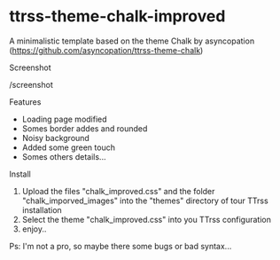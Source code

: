 ttrss-theme-chalk-improved 
==========================

A minimalistic template based on the theme Chalk by asyncopation (https://github.com/asyncopation/ttrss-theme-chalk)

Screenshot

/screenshot

Features

* Loading page modified
* Somes border addes and rounded
* Noisy background
* Added some green touch
* Somes others details...
 
Install 

1. Upload the files "chalk_improved.css" and the folder "chalk_imporved_images" into the "themes" directory of tour TTrss installation
2. Select the theme "chalk_improved.css" into you TTrss configuration
3. enjoy..

Ps: I'm not a pro, so maybe there some bugs or bad syntax...